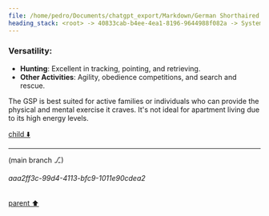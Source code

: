 ```yaml
---
file: /home/pedro/Documents/chatgpt_export/Markdown/German Shorthaired Pointer Overview.md
heading_stack: <root> -> 40833cab-b4ee-4ea1-8196-9644988f082a -> System -> b26f7d2f-1eaa-4ae1-9c32-2d20377e75ae -> System -> aaa27954-d44f-4fe9-935e-92062b4cfc97 -> User -> dee57bea-b85e-4835-91a2-48d2ea795901 -> Assistant -> Physical Characteristics: -> Temperament: -> Health: -> Care and Maintenance: -> Versatility:
---
```

### Versatility:
- **Hunting**: Excellent in tracking, pointing, and retrieving.
- **Other Activities**: Agility, obedience competitions, and search and rescue.

The GSP is best suited for active families or individuals who can provide the physical and mental exercise it craves. It's not ideal for apartment living due to its high energy levels.

[child ⬇️](#aaa2ff3c-99d4-4113-bfc9-1011e90cdea2)

---

(main branch ⎇)
###### aaa2ff3c-99d4-4113-bfc9-1011e90cdea2
[parent ⬆️](#dee57bea-b85e-4835-91a2-48d2ea795901)
